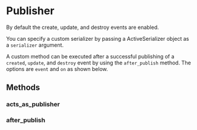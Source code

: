 # Publisher

By default the create, update, and destroy events are enabled.

You can specify a custom serializer by passing a ActiveSerializer object as a `serializer` argument.

A custom method can be executed after a successful publishing of a `created`, `update`, and `destroy` event by using the `after_publish` method. The options are `event` and `on` as shown below.

## Methods

### acts_as_publisher

### after_publish
